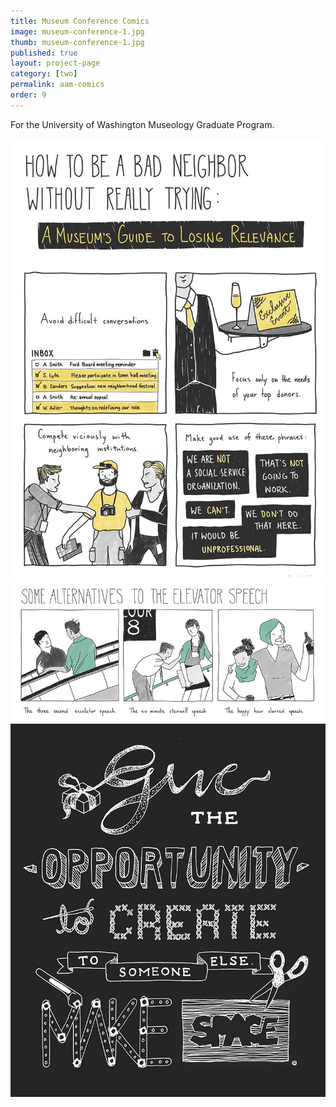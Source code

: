 ```yaml
---
title: Museum Conference Comics
image: museum-conference-1.jpg
thumb: museum-conference-1.jpg
published: true
layout: project-page
category: [two]
permalink: aam-comics
order: 9
---
```

For the University of Washington Museology Graduate Program.

![](/images/two/museum-conference-2.jpg)
![](/images/two/museum-conference-3.jpg)
![](/images/two/museum-conference-4.jpg)
